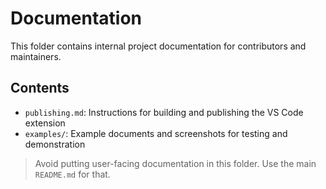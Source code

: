 # Documentation

This folder contains internal project documentation for contributors and maintainers.

## Contents

- `publishing.md`: Instructions for building and publishing the VS Code extension
- `examples/`: Example documents and screenshots for testing and demonstration

> Avoid putting user-facing documentation in this folder. Use the main `README.md` for that.
